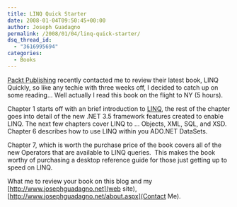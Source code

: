 ```yaml
---
title: LINQ Quick Starter
date: 2008-01-04T09:50:45+00:00
author: Joseph Guadagno
permalink: /2008/01/04/linq-quick-starter/
dsq_thread_id:
  - "3616995694"
categories:
  - Books
---
```

[Packt Publishing](http://www.packtpub.com/) recently contacted me to review their latest book, LINQ Quickly, so like any techie with three weeks off, I decided to catch up on some reading... Well actually I read this book on the flight to NY (5 hours).

Chapter 1 starts off with an brief introduction to [LINQ](http://msdn2.microsoft.com/en-us/netframework/aa904594.aspx), the rest of the chapter goes into detail of the new .NET 3.5 framework features created to enable LINQ. The next few chapters cover LINQ to ... Objects, XML, SQL, and XSD. Chapter 6 describes how to use LINQ within you ADO.NET DataSets. 

Chapter 7, which is worth the purchase price of the book covers all of the new Operators that are available to LINQ queries.  This makes the book worthy of purchasing a desktop reference guide for those just getting up to speed on LINQ.

What me to review your book on this blog and my [http://www.josephguadagno.net](web site), [http://www.josephguadagno.net/about.aspx](Contact Me).